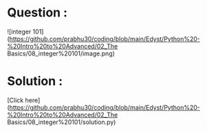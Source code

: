 # Question :
![integer 101](https://github.com/prabhu30/coding/blob/main/Edyst/Python%20-%20Intro%20to%20Advanced/02_The Basics/08_integer%20101/image.png)

# Solution :
[Click here](https://github.com/prabhu30/coding/blob/main/Edyst/Python%20-%20Intro%20to%20Advanced/02_The Basics/08_integer%20101/solution.py)
